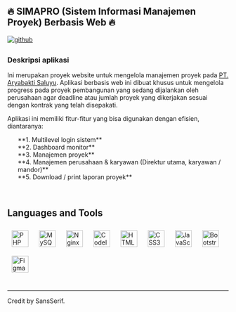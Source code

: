 ## 🔥 SIMAPRO (Sistem Informasi Manajemen Proyek) Berbasis Web 🔥  
  

<a href="https://github.com/rizqisetiaji7" target="_blank">
<img src=https://img.shields.io/badge/github-%2324292e.svg?&style=for-the-badge&logo=github&logoColor=white alt=github style="margin-bottom: 5px;" />
</a>  
  



### Deskripsi aplikasi  
Ini merupakan proyek website untuk mengelola manajemen proyek pada [PT. Aryabakti Saluyu](https://ptaryabaktisaluyu.com/). Aplikasi berbasis web ini dibuat khusus untuk mengelola progress pada proyek pembangunan yang sedang dijalankan oleh perusahaan agar deadline atau jumlah proyek yang dikerjakan sesuai dengan kontrak yang telah disepakati.

Aplikasi ini memiliki fitur-fitur yang bisa digunakan dengan efisien, diantaranya:
<ul>
<li style="list-style-type: none">**1. Multilevel login sistem**</li>
<li style="list-style-type: none">**2. Dashboard monitor**</li>
<li style="list-style-type: none">**3. Manajemen proyek**</li>
<li style="list-style-type: none">**4. Manajemen perusahaan & karyawan (Direktur utama, karyawan / mandor)**</li>
<li style="list-style-type: none">**5. Download / print laporan proyek**</li>
</ul>
  
<br/>  

## Languages and Tools  
<div align="left">  
<img style="margin: 10px" src="https://profilinator.rishav.dev/skills-assets/php-original.svg" alt="PHP" height="38" />  
<img style="margin: 10px" src="https://profilinator.rishav.dev/skills-assets/mysql-original-wordmark.svg" alt="MySQL" height="38" />
<img style="margin: 10px" src="https://profilinator.rishav.dev/skills-assets/nginx-original.svg" alt="Nginx" height="38" />  
<img style="margin: 10px" src="https://profilinator.rishav.dev/skills-assets/codeigniter.svg" alt="CodeIgniter" height="38" />  
<img style="margin: 10px" src="https://profilinator.rishav.dev/skills-assets/html5-original-wordmark.svg" alt="HTML5" height="38" />  
<img style="margin: 10px" src="https://profilinator.rishav.dev/skills-assets/css3-original-wordmark.svg" alt="CSS3" height="38" />  
<img style="margin: 10px" src="https://profilinator.rishav.dev/skills-assets/javascript-original.svg" alt="JavaScript" height="38" />  
<img style="margin: 10px" src="https://profilinator.rishav.dev/skills-assets/bootstrap-plain.svg" alt="Bootstrap" height="38" />    
<img style="margin: 10px" src="https://profilinator.rishav.dev/skills-assets/figma-icon.svg" alt="Figma" height="38" />  
</div>  

<br/>

----
<div align="left">Credit by SansSerif.</div>